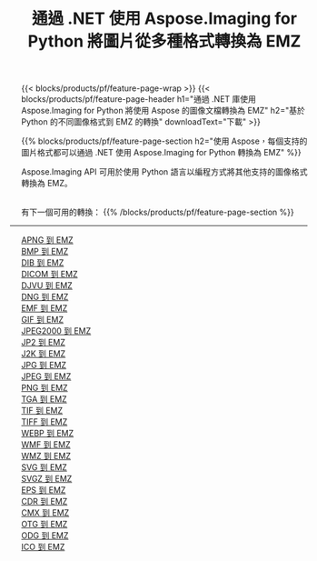 ﻿---
title: 通過 .NET 使用 Aspose.Imaging for Python 將圖片從多種格式轉換為 EMZ 
weight: 3920
url: /zh-hant/python-net/conversion/to/emz 
lang: zh-hant
langdirlevel: 2
locales: zh-hans,ja,it,ru,de,es,fr,nl,id,lt,pl,pt,vi,tr,ko,zh-hant,ar,hi,th,sv,cs,uk,he
description: 您可以通過 .NET 庫使用 Aspose.Imaging for Python 將各種格式轉換為 EMZ
---

{{< blocks/products/pf/feature-page-wrap >}}
{{< blocks/products/pf/feature-page-header h1="通過 .NET 庫使用 Aspose.Imaging for Python 將使用 Aspose 的圖像文檔轉換為 EMZ" h2="基於 Python 的不同圖像格式到 EMZ 的轉換" downloadText="下載" >}}


{{% blocks/products/pf/feature-page-section  h2="使用 Aspose，每個支持的圖片格式都可以通過 .NET 使用 Aspose.Imaging for Python 轉換為 EMZ" %}}
<p align=justify>Aspose.Imaging API 可用於使用 Python 語言以編程方式將其他支持的圖像格式轉換為 EMZ。</p>
<br/>
有下一個可用的轉換：
{{% /blocks/products/pf/feature-page-section %}}
<div class="container-fluid productfamilypage bg-gray">
    <div class="convertypes bg-gray agp-content section">
        <div class="container">
		<hr style="margin-left:-20px;"/>
		<div class="row other-converters">
		    <div class='col-md-2 other-converter remove-lp remove-rp'><a href="/imaging/zh-hant/python-net/conversion/apng-to-emz" >APNG 到 EMZ</a></div>
<div class='col-md-2 other-converter remove-lp remove-rp'><a href="/imaging/zh-hant/python-net/conversion/bmp-to-emz" >BMP 到 EMZ</a></div>
<div class='col-md-2 other-converter remove-lp remove-rp'><a href="/imaging/zh-hant/python-net/conversion/dib-to-emz" >DIB 到 EMZ</a></div>
<div class='col-md-2 other-converter remove-lp remove-rp'><a href="/imaging/zh-hant/python-net/conversion/dicom-to-emz" >DICOM 到 EMZ</a></div>
<div class='col-md-2 other-converter remove-lp remove-rp'><a href="/imaging/zh-hant/python-net/conversion/djvu-to-emz" >DJVU 到 EMZ</a></div>
<div class='col-md-2 other-converter remove-lp remove-rp'><a href="/imaging/zh-hant/python-net/conversion/dng-to-emz" >DNG 到 EMZ</a></div>
<div class='col-md-2 other-converter remove-lp remove-rp'><a href="/imaging/zh-hant/python-net/conversion/emf-to-emz" >EMF 到 EMZ</a></div>
<div class='col-md-2 other-converter remove-lp remove-rp'><a href="/imaging/zh-hant/python-net/conversion/gif-to-emz" >GIF 到 EMZ</a></div>
<div class='col-md-2 other-converter remove-lp remove-rp'><a href="/imaging/zh-hant/python-net/conversion/jpeg2000-to-emz" >JPEG2000 到 EMZ</a></div>
<div class='col-md-2 other-converter remove-lp remove-rp'><a href="/imaging/zh-hant/python-net/conversion/jp2-to-emz" >JP2 到 EMZ</a></div>
<div class='col-md-2 other-converter remove-lp remove-rp'><a href="/imaging/zh-hant/python-net/conversion/j2k-to-emz" >J2K 到 EMZ</a></div>
<div class='col-md-2 other-converter remove-lp remove-rp'><a href="/imaging/zh-hant/python-net/conversion/jpg-to-emz" >JPG 到 EMZ</a></div>
<div class='col-md-2 other-converter remove-lp remove-rp'><a href="/imaging/zh-hant/python-net/conversion/jpeg-to-emz" >JPEG 到 EMZ</a></div>
<div class='col-md-2 other-converter remove-lp remove-rp'><a href="/imaging/zh-hant/python-net/conversion/png-to-emz" >PNG 到 EMZ</a></div>
<div class='col-md-2 other-converter remove-lp remove-rp'><a href="/imaging/zh-hant/python-net/conversion/tga-to-emz" >TGA 到 EMZ</a></div>
<div class='col-md-2 other-converter remove-lp remove-rp'><a href="/imaging/zh-hant/python-net/conversion/tif-to-emz" >TIF 到 EMZ</a></div>
<div class='col-md-2 other-converter remove-lp remove-rp'><a href="/imaging/zh-hant/python-net/conversion/tiff-to-emz" >TIFF 到 EMZ</a></div>
<div class='col-md-2 other-converter remove-lp remove-rp'><a href="/imaging/zh-hant/python-net/conversion/webp-to-emz" >WEBP 到 EMZ</a></div>
<div class='col-md-2 other-converter remove-lp remove-rp'><a href="/imaging/zh-hant/python-net/conversion/wmf-to-emz" >WMF 到 EMZ</a></div>
<div class='col-md-2 other-converter remove-lp remove-rp'><a href="/imaging/zh-hant/python-net/conversion/wmz-to-emz" >WMZ 到 EMZ</a></div>
<div class='col-md-2 other-converter remove-lp remove-rp'><a href="/imaging/zh-hant/python-net/conversion/svg-to-emz" >SVG 到 EMZ</a></div>
<div class='col-md-2 other-converter remove-lp remove-rp'><a href="/imaging/zh-hant/python-net/conversion/svgz-to-emz" >SVGZ 到 EMZ</a></div>
<div class='col-md-2 other-converter remove-lp remove-rp'><a href="/imaging/zh-hant/python-net/conversion/eps-to-emz" >EPS 到 EMZ</a></div>
<div class='col-md-2 other-converter remove-lp remove-rp'><a href="/imaging/zh-hant/python-net/conversion/cdr-to-emz" >CDR 到 EMZ</a></div>
<div class='col-md-2 other-converter remove-lp remove-rp'><a href="/imaging/zh-hant/python-net/conversion/cmx-to-emz" >CMX 到 EMZ</a></div>
<div class='col-md-2 other-converter remove-lp remove-rp'><a href="/imaging/zh-hant/python-net/conversion/otg-to-emz" >OTG 到 EMZ</a></div>
<div class='col-md-2 other-converter remove-lp remove-rp'><a href="/imaging/zh-hant/python-net/conversion/odg-to-emz" >ODG 到 EMZ</a></div>
<div class='col-md-2 other-converter remove-lp remove-rp'><a href="/imaging/zh-hant/python-net/conversion/ico-to-emz" >ICO 到 EMZ</a></div>
                </div>
        </div>
    </div>
</div>
<br/>

